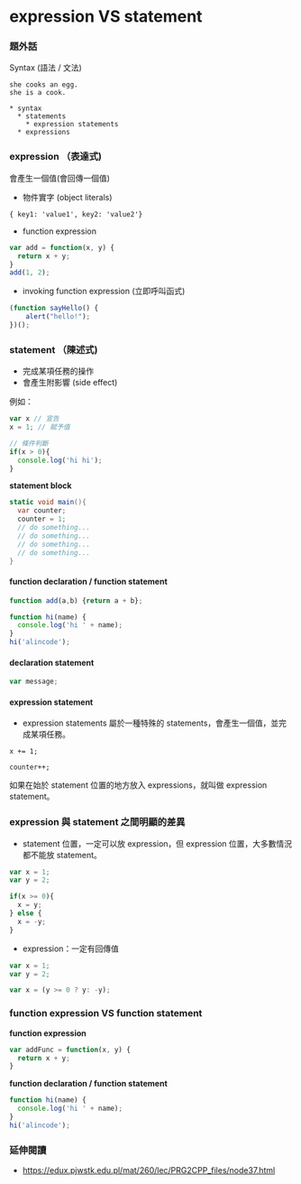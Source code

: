 # expression VS statement

### 題外話

Syntax (語法 / 文法)

<!-- 語法決定怎麼去解讀程式碼 -->

```
she cooks an egg.
she is a cook.
```

```
* syntax
  * statements
    * expression statements
  * expressions
```

### expression （表達式)

會產生一個值(會回傳一個值)

* 物件實字 (object literals)

```
{ key1: 'value1', key2: 'value2'}
```

* function expression

```js
var add = function(x, y) {
  return x + y;
}
add(1, 2);
```

* invoking function expression (立即呼叫函式)

```js
(function sayHello() {
    alert("hello!");
})();
```

### statement （陳述式)

<!--Statements are the building blocks of every program. -->

* 完成某項任務的操作
* 會產生附影響 (side effect)

<!-- 解釋什麼叫 side effect -->
<!-- 會影響一個變數或物件的狀態 -->

<!--通常一個 statement 是獨立的，只會完成某項任務，不過如果它影響了整個程式例如: 異動了機器內部的狀態，或者影響後面的 statement，這些造成的改變我們就稱為 side effect (副作用)-->

例如：

```js
var x // 宣告
x = 1; // 賦予值

// 條件判斷
if(x > 0){
  console.log('hi hi');
}
```

**statement block**

```c#
static void main(){
  var counter;
  counter = 1;
  // do something...
  // do something...
  // do something...
  // do something...
}
```

#### function declaration / function statement

```js
function add(a,b) {return a + b};

function hi(name) {
  console.log('hi ' + name);
}
hi('alincode');
```

#### declaration statement

```js
var message;
```

#### expression statement

* expression statements 屬於一種特殊的 statements，會產生一個值，並完成某項任務。

```
x += 1;

counter++;
```

如果在始於 statement 位置的地方放入 expressions，就叫做 expression statement。

<!--
我們已經看到有一些 expression 和 statement 語法上是沒有區別的。
這意味著相同的程式碼會有不同行為取決於它出現在 expression 的位置，
或者是 statement 位置。
-->

<!--為了防止產生疑慮，javascript 會禁止 expression statement 使用 {} 或 function 開頭。-->


### expression 與 statement 之間明顯的差異

* statement 位置，一定可以放 expression，但 expression 位置，大多數情況都不能放 statement。

```js
var x = 1;
var y = 2;

if(x >= 0){
  x = y;
} else {
  x = -y;
}
```

* expression：一定有回傳值

```js
var x = 1;
var y = 2;

var x = (y >= 0 ? y: -y);
```

### function expression VS function statement

**function expression**

```js
var addFunc = function(x, y) {
  return x + y;
}
```

**function declaration / function statement**

```js
function hi(name) {
  console.log('hi ' + name);
}
hi('alincode');
```

### 延伸閱讀

* <https://edux.pjwstk.edu.pl/mat/260/lec/PRG2CPP_files/node37.html>